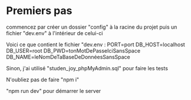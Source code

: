 # Premiers pas

commencez par créer un dossier "config" à la racine du projet puis un fichier "dev.env" à l'intérieur de celui-ci

Voici ce que contient le fichier "dev.env :
PORT=port
DB_HOST=localhost
DB_USER=root
DB_PWD=tonMotDePasseIciSansSpace
DB_NAME=leNomDeTaBaseDeDonnéesSansSpace

Sinon, j'ai utilisé "studen_joy_phpMyAdmin.sql" pour faire les tests

N'oubliez pas de faire "npm i"

"npm run dev" pour démarrer le server

